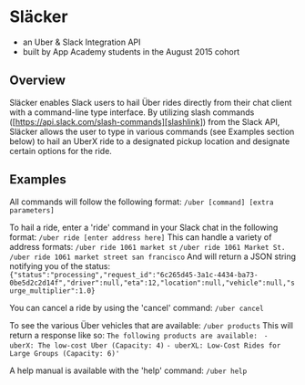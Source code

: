 # Släcker

* an Uber & Slack Integration API
* built by App Academy students in the August 2015 cohort

## Overview

Släcker enables Slack users to hail Über rides directly from their chat client with a command-line type interface. By utilizing slash commands ([https://api.slack.com/slash-commands][slashlink]) from the Slack API, Släcker allows the user to type in various commands (see Examples section below) to hail an UberX ride to a designated pickup location and designate certain options for the ride.

[slashlink]: https://api.slack.com/slash-commands

## Examples

All commands will follow the following format:
`/uber [command] [extra parameters]`

To hail a ride, enter a 'ride' command in your Slack chat in the following format:
`/uber ride [enter address here]`
This can handle a variety of address formats:
`/uber ride 1061 market st`
`/uber ride 1061 Market St.`
`/uber ride 1061 market street san francisco`
And will return a JSON string notifying you of the status:
`{"status":"processing","request_id":"6c265d45-3a1c-4434-ba73-0be5d2c2d14f","driver":null,"eta":12,"location":null,"vehicle":null,"surge_multiplier":1.0}`

You can cancel a ride by using the 'cancel' command:
`/uber cancel`

To see the various Über vehicles that are available:
`/uber products`
This will return a response like so:
`The following products are available: `
`- uberX: The low-cost Uber (Capacity: 4)`
`- uberXL: Low-Cost Rides for Large Groups (Capacity: 6)'`

A help manual is available with the 'help' command:
`/uber help`
